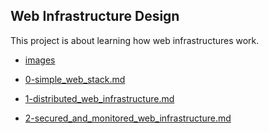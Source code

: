 ## Web Infrastructure Design

This project is about learning how web infrastructures work.

* [images](https://github.com/gwendalminguy/holbertonschool-system_engineering-devops/tree/main/web_infrastructure_design/images)

* [0-simple_web_stack.md](https://github.com/gwendalminguy/holbertonschool-system_engineering-devops/tree/main/web_infrastructure_design/0-simple_web_stack.md)

* [1-distributed_web_infrastructure.md](https://github.com/gwendalminguy/holbertonschool-system_engineering-devops/tree/main/web_infrastructure_design/1-distributed_web_infrastructure.md)

* [2-secured_and_monitored_web_infrastructure.md](https://github.com/gwendalminguy/holbertonschool-system_engineering-devops/tree/main/web_infrastructure_design/2-secured_and_monitored_web_infrastructure.md)
